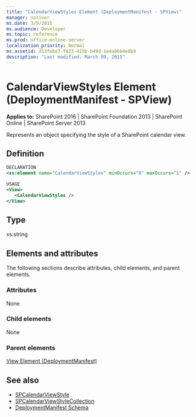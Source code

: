 ```yaml
---
title: "CalendarViewStyles Element (DeploymentManifest - SPView)"
manager: soliver
ms.date: 3/9/2015
ms.audience: Developer
ms.topic: reference
ms.prod: office-online-server
localization_priority: Normal
ms.assetid: d13febe7-f623-415b-b49d-1e4a86b4e8b9
description: "Last modified: March 09, 2015"
---
```


# CalendarViewStyles Element (DeploymentManifest - SPView)

**Applies to:** SharePoint 2016 | SharePoint Foundation 2013 | SharePoint Online | SharePoint Server 2013 
  
Represents an object specifying the style of a SharePoint calendar view.

## Definition

```XML
DECLARATION
<xs:element name="CalendarViewStyles" minOccurs="0" maxOccurs="1" />

USAGE
<View>
   <CalendarViewStyles />
</View>

```

## Type

xs:string
  
## Elements and attributes

The following sections describe attributes, child elements, and parent elements.

### Attributes

None
   
### Child elements

None
   
### Parent elements

[View Element (DeploymentManifest)](view-element-deploymentmanifest.md)
   
## See also

- [SPCalendarViewStyle](https://msdn.microsoft.com/library/Microsoft.SharePoint.SPCalendarViewStyle.aspx) 
- [SPCalendarViewStyleCollection](https://msdn.microsoft.com/library/Microsoft.SharePoint.SPCalendarViewStyleCollection.aspx)
- [DeploymentManifest Schema](deploymentmanifest-schema.md)

